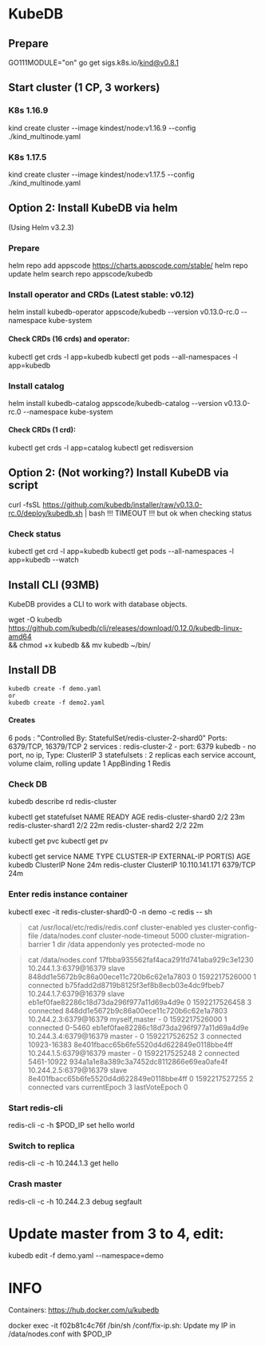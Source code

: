 # KubeDB

## Prepare
GO111MODULE="on" go get sigs.k8s.io/kind@v0.8.1

## Start cluster (1 CP, 3 workers)
### K8s 1.16.9
kind create cluster --image kindest/node:v1.16.9 --config ./kind_multinode.yaml
### K8s 1.17.5
kind create cluster --image kindest/node:v1.17.5 --config ./kind_multinode.yaml

## Option 2: Install KubeDB via helm
(Using Helm v3.2.3)

### Prepare
helm repo add appscode https://charts.appscode.com/stable/
helm repo update
helm search repo appscode/kubedb

### Install operator and CRDs (Latest stable: v0.12)
helm install kubedb-operator appscode/kubedb --version v0.13.0-rc.0 --namespace kube-system
#### Check CRDs (16 crds) and operator:
kubectl get crds -l app=kubedb
kubectl get pods --all-namespaces -l app=kubedb

### Install catalog
helm install kubedb-catalog appscode/kubedb-catalog --version v0.13.0-rc.0 --namespace kube-system
#### Check CRDs (1 crd):
kubectl get crds -l app=catalog
kubectl get redisversion

## Option 2: (Not working?) Install KubeDB via script
curl -fsSL https://github.com/kubedb/installer/raw/v0.13.0-rc.0/deploy/kubedb.sh | bash
!!! TIMEOUT !!! but ok when checking status
### Check status
kubectl get crd -l app=kubedb
kubectl get pods --all-namespaces -l app=kubedb --watch


## Install CLI (93MB)
KubeDB provides a CLI to work with database objects.

wget -O kubedb https://github.com/kubedb/cli/releases/download/0.12.0/kubedb-linux-amd64 \
  && chmod +x kubedb && mv kubedb ~/bin/


## Install DB

```
kubedb create -f demo.yaml
or
kubedb create -f demo2.yaml
```

#### Creates
6 pods         :  "Controlled By: StatefulSet/redis-cluster-2-shard0"
                  Ports:         6379/TCP, 16379/TCP
2 services     : redis-cluster-2 - port: 6379
                 kubedb          - no port, no ip, Type: ClusterIP
3 statefulsets : 2 replicas each
                 service account, volume claim, rolling update
1 AppBinding
1 Redis



### Check DB
kubedb describe rd redis-cluster

kubectl get statefulset
NAME                   READY   AGE
redis-cluster-shard0   2/2     23m
redis-cluster-shard1   2/2     22m
redis-cluster-shard2   2/2     22m

kubectl get pvc
kubectl get pv

kubectl get service
NAME            TYPE        CLUSTER-IP       EXTERNAL-IP   PORT(S)    AGE
kubedb          ClusterIP   None             <none>        <none>     24m
redis-cluster   ClusterIP   10.110.141.171   <none>        6379/TCP   24m


### Enter redis instance container
kubectl exec -it redis-cluster-shard0-0 -n demo -c redis -- sh

> cat /usr/local/etc/redis/redis.conf
cluster-enabled yes
cluster-config-file /data/nodes.conf
cluster-node-timeout 5000
cluster-migration-barrier 1
dir /data
appendonly yes
protected-mode no

> cat /data/nodes.conf
17fbba935562faf4aca291fd741aba929c3e1230 10.244.1.3:6379@16379 slave 848dd1e5672b9c86a00ece11c720b6c62e1a7803 0 1592217526000 1 connected
b75fadd2d8719b8125f3ef8b8ecb03e4dc9fbeb7 10.244.1.7:6379@16379 slave eb1ef0fae82286c18d73da296f977a11d69a4d9e 0 1592217526458 3 connected
848dd1e5672b9c86a00ece11c720b6c62e1a7803 10.244.2.3:6379@16379 myself,master - 0 1592217526000 1 connected 0-5460
eb1ef0fae82286c18d73da296f977a11d69a4d9e 10.244.3.4:6379@16379 master - 0 1592217526252 3 connected 10923-16383
8e401fbacc65b6fe5520d4d622849e0118bbe4ff 10.244.1.5:6379@16379 master - 0 1592217525248 2 connected 5461-10922
934a1a1e8a389c3a7452dc8112866e69ea0afe4f 10.244.2.5:6379@16379 slave 8e401fbacc65b6fe5520d4d622849e0118bbe4ff 0 1592217527255 2 connected
vars currentEpoch 3 lastVoteEpoch 0

### Start redis-cli
redis-cli -c -h $POD_IP
set hello world

### Switch to replica
redis-cli -c -h 10.244.1.3
get hello

### Crash master
redis-cli -c -h 10.244.2.3 debug segfault


# Update master from 3 to 4, edit:
kubedb edit -f demo.yaml --namespace=demo


# INFO
Containers:
https://hub.docker.com/u/kubedb

docker exec -it f02b81c4c76f /bin/sh
/conf/fix-ip.sh:  Update my IP in /data/nodes.conf with $POD_IP
